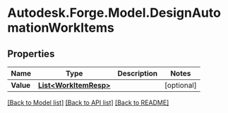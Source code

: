 # Autodesk.Forge.Model.DesignAutomationWorkItems
## Properties

Name | Type | Description | Notes
------------ | ------------- | ------------- | -------------
**Value** | [**List&lt;WorkItemResp&gt;**](WorkItemResp.md) |  | [optional] 

[[Back to Model list]](../README.md#documentation-for-models) [[Back to API list]](../README.md#documentation-for-api-endpoints) [[Back to README]](../README.md)

